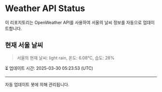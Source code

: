 
# Weather API Status

이 리포지토리는 OpenWeather API를 사용하여 서울의 날씨 정보를 자동으로 업데이트합니다.

## 현재 서울 날씨
> 서울의 현재 날씨: light rain, 온도: 6.08°C, 습도: 28%

⏳ 업데이트 시간: 2025-03-30 05:23:53 (UTC)

---
자동 업데이트 봇에 의해 관리됩니다.
